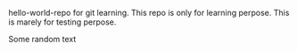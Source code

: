 hello-world-repo for git learning. This repo is only for learning perpose. 
This is marely for testing perpose.


Some random text